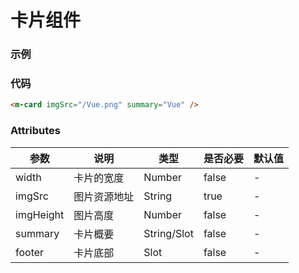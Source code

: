 # 卡片组件

### 示例
<m-card imgSrc="Lin-UI/Vue.png" summary="Vue" />

### 代码
```html
<m-card imgSrc="/Vue.png" summary="Vue" />
```

### Attributes
| 参数 | 说明 | 类型 | 是否必要 | 默认值 |
| --- | --- | --- | --- | --- |
| width | 卡片的宽度 | Number | false | - |
| imgSrc | 图片资源地址 | String | true | - |
| imgHeight | 图片高度 | Number | false | - | 
| summary | 卡片概要 | String/Slot | false | - |
| footer | 卡片底部 | Slot | false | - | 